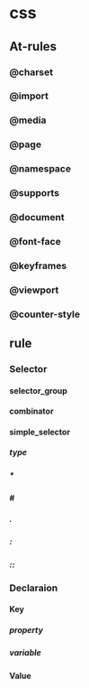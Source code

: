 # css

## At-rules

### @charset

### @import

### @media

### @page

### @namespace

### @supports

### @document

### @font-face

### @keyframes

### @viewport

### @counter-style

## rule

### Selector

#### selector_group

#### combinator

#### simple_selector

##### type

##### \*

#### \#

##### .

##### :

##### ::

### Declaraion

#### Key

##### property

##### variable

#### Value
